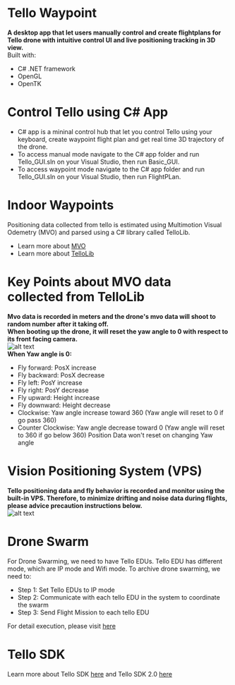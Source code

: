 # Tello Waypoint
**A desktop app that let users manually control and create flightplans for Tello drone with intuitive control UI and live positioning tracking in 3D view.** <br />
Built with: 
- C# .NET framework
- OpenGL
- OpenTK

# Control Tello using C# App
- C# app is a mininal control hub that let you control Tello using your keyboard, create waypoint flight plan and get real time 3D trajectory of the drone.
- To access manual mode navigate to the C# app folder and run Tello_GUI.sln on your Visual Studio, then run Basic_GUI.
- To access waypoint mode navigate to the C# app folder and run Tello_GUI.sln on your Visual Studio, then run FlightPLan.


# Indoor Waypoints
Positioning data collected from tello is estimated using Multimotion Visual Odemetry (MVO) and parsed using a C# library called TelloLib. 
- Learn more about [MVO](http://www.robots.ox.ac.uk/~mobile/Papers/2018IROS_judd.pdf)
- Learn more about [TelloLib](https://github.com/Kragrathea/TelloLib)

# Key Points about MVO data collected from TelloLib
**Mvo data is recorded in meters and the drone's mvo data will shoot to random number after it taking off.**  <br />
**When booting up the drone, it will reset the yaw angle to 0 with respect to its front facing camera.** <br />
![alt text](https://github.com/nhatduy227/Tello_waypoint/blob/master/assets/tellodrone.jpg) <br />
**When Yaw angle is 0:** 
- Fly forward: PosX increase
- Fly backward: PosX decrease
- Fly left: PosY increase
- Fly right: PosY decrease
- Fly upward: Height increase
- Fly downward: Height decrease 
- Clockwise: Yaw angle increase toward 360 (Yaw angle will reset to 0 if go pass 360)
- Counter Clockwise: Yaw angle decrease toward 0 (Yaw angle will reset to 360 if go below 360)
Position Data won't reset on changing Yaw angle 

# Vision Positioning System (VPS)
**Tello positioning data and fly behavior is recorded and monitor using the built-in VPS. Therefore, to minimize drifting and noise data during flights, please advice precaution instructions below.** <br/>
![alt text](https://github.com/nhatduy227/Tello_waypoint/blob/master/assets/VPS.PNG)

# Drone Swarm
For Drone Swarming, we need to have Tello EDUs. Tello EDU has different mode, which are IP mode and Wifi mode.
To archive drone swarming, we need to:  
- Step 1: Set Tello EDUs to IP mode
- Step 2: Communicate with each tello EDU in the system to coordinate the swarm 
- Step 3: Send Flight Mission to each tello EDU

For detail execution, please visit [here](https://www.notion.so/Drone-Swarming-Guides-c62abe7cc702443e8855c52e6c4c27d4)
# Tello SDK
Learn more about Tello SDK [here](https://dl-cdn.ryzerobotics.com/downloads/Tello/Tello%20User%20Manual%20v1.4.pdf)
and Tello SDK 2.0 [here](https://dl-cdn.ryzerobotics.com/downloads/Tello/Tello%20SDK%202.0%20User%20Guide.pdf)

